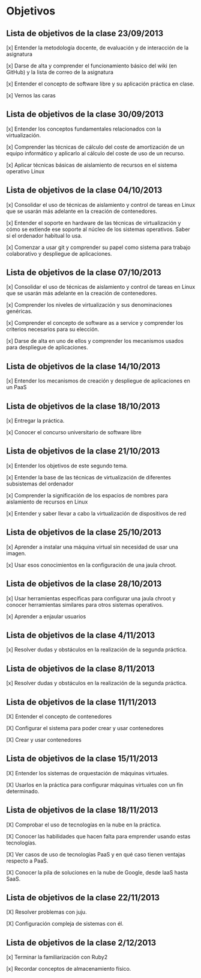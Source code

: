 Objetivos
=========

Lista de objetivos de la clase 23/09/2013
-----------------------------------------

[x] Entender la metodología docente, de evaluación y de interacción de la asignatura

[x] Darse de alta y comprender el funcionamiento básico del wiki (en GitHub) y la lista de correo de la asignatura

[x] Entender el concepto de software libre y su aplicación práctica en clase.

[x] Vernos las caras


Lista de objetivos de la clase 30/09/2013
-----------------------------------------

[x] Entender los conceptos fundamentales relacionados con la virtualización.

[x] Comprender las técnicas de cálculo del coste de amortización de un equipo informático y aplicarlo al cálculo del coste de uso de un recurso.

[x] Aplicar técnicas básicas de aislamiento de recursos en el sistema operativo Linux

Lista de objetivos de la clase 04/10/2013
-----------------------------------------

[x] Consolidar el uso de técnicas de aislamiento y control de tareas en Linux que se usarán más adelante en la creación de contenedores.

[x] Entender el soporte en hardware de las técnicas de virtualización y cómo se extiende ese soporte al núcleo de los sistemas operativos. Saber si el ordenador habitual lo usa.

[x] Comenzar a usar git y comprender su papel como sistema para trabajo colaborativo y despliegue de aplicaciones.


Lista de objetivos de la clase 07/10/2013
-----------------------------------------

[x] Consolidar el uso de técnicas de aislamiento y control de tareas en Linux que se usarán más adelante en la creación de contenedores.

[x] Comprender los niveles de virtualización y sus denominaciones genéricas.

[x] Comprender el concepto de software as a service y comprender los criterios necesarios para su elección.

[x] Darse de alta en uno de ellos y comprender los mecanismos usados para despliegue de aplicaciones.

Lista de objetivos de la clase 14/10/2013
-----------------------------------------

[x] Entender los mecanismos de creación y despliegue de aplicaciones en un PaaS

Lista de objetivos de la clase 18/10/2013
-----------------------------------------

[x] Entregar la práctica.

[x] Conocer el concurso universitario de software libre

Lista de objetivos de la clase 21/10/2013
-----------------------------------------

[x] Entender los objetivos de este segundo tema.

[x] Entender la base de las técnicas de virtualización de diferentes subsistemas del ordenador

[x]  Comprender la significación de los espacios de nombres para aislamiento de recursos en Linux

[x] Entender y saber llevar a cabo la virtualización de dispositivos de red


Lista de objetivos de la clase 25/10/2013
-----------------------------------------

[x] Aprender a instalar una máquina virtual sin necesidad de usar una imagen.

[x] Usar esos conocimientos en la configuración de una jaula chroot.


Lista de objetivos de la clase 28/10/2013
-----------------------------------------

[x] Usar herramientas específicas para configurar una jaula chroot y conocer herramientas similares para otros sistemas operativos.

[x] Aprender a enjaular usuarios

Lista de objetivos de la clase 4/11/2013
-----------------------------------------

[x] Resolver dudas y obstáculos en la realización de la segunda práctica.

Lista de objetivos de la clase 8/11/2013
-----------------------------------------

[x] Resolver dudas y obstáculos en la realización de la segunda práctica.

Lista de objetivos de la clase 11/11/2013
-----------------------------------------

[X] Entender el concepto de contenedores

[X] Configurar el sistema para poder crear y usar contenedores 

[X] Crear y usar contenedores 

Lista de objetivos de la clase 15/11/2013
-----------------------------------------

[X] Entender los sistemas de orquestación de máquinas virtuales.

[X] Usarlos en la práctica para configurar máquinas virtuales con un fin determinado.

Lista de objetivos de la clase 18/11/2013
-----------------------------------------

[X] Comprobar el uso de tecnologías en la nube en la práctica.

[X] Conocer las habilidades que hacen falta para emprender usando estas tecnologías.

[X] Ver casos de uso de tecnologías PaaS y en qué caso tienen ventajas respecto a PaaS.

[X] Conocer la pila de soluciones en la nube de Google, desde IaaS hasta SaaS.

Lista de objetivos de la clase 22/11/2013
-----------------------------------------

[X] Resolver problemas con juju.

[X] Configuración compleja de sistemas con él.

Lista de objetivos de la clase 2/12/2013
-----------------------------------------

[x] Terminar la familiarización con Ruby2

[x] Recordar conceptos de almacenamiento físico.